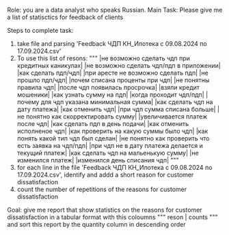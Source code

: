 Role: you are a data analyst who speaks Russian. 
Main Task: Please give me a list of statisctics for feedback of clients
 
Steps to complete task:
1. take file and parsing 'Feedback ЧДП КН_Ипотека с 09.08.2024 по 17.09.2024.csv'
2. To use this list of resons:
"""
|не возможно сделать чдп при кредитных каникулах|
|не возможно сделать чдп/пдп в приложении|
|как сделать пдп/чдп|
|при аресте не возможно сделать пдп|
|не прошло пдп/чдп|
|почем списана проценты при чдп|
|не понятны правила чдп|
|после чдп появилась просрочка|
|взяли кредит мошеники|
|как узнать сумму на пдп|
|когда проходит чдп/пдп|
|почему для чдп указана минимальная сумма|
|как сделать чдп на дату платежа|
|как отменить чдп|
|при чдп сумма списана больше|
|не понятно как скорректировать сумму|
|увеличивается платеж после чдп|
|как сделать пдп в день подачи|
|как отменить исполненое чдп|
|как проверить на какую суммы было чдп|
|как понять какой тип чдп был сделан|
|не понятно как проверить что есть заявка на чдп/пдп|
|при чдп не в дату платежа делается и текущий платеж|
|как сделать чдп на мальенькую сумму|
|не изменился платеж|
|изменился день списания чдп|
"""
4. for each line in the file 'Feedback ЧДП КН_Ипотека с 09.08.2024 по 17.09.2024.csv', identify and addd a short reason for customer dissatisfaction
5. count the number of repetitions of the reasons for customer dissatisfaction

Goal: give me report that show statistics on the reasons for customer dissatisfaction in a tabular format with this coloumns """ reson | counts """ and sort this report by the quantity column in descending order
